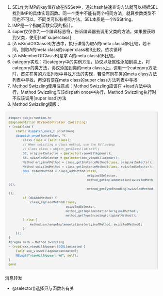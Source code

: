 1. SEL作为IMP的key值存放在NSSet中，通过hash快速查询方法就可以根据SEL找到IMP的具体实现函数。同一个类中不能有两个相同方法，就算参数类型不同也不可以。不同类可以有相同方法。SEL本质是一个NSString。
2. IMP是一个指向函数实现的指针。
3. super仅仅作为一个编译标志符，告诉编译器去调用父类的方法。如果要获取到父类，使用\[self superclass\]
4. \[A isKindOfClass:B\]方法中，执行详情为取A的meta class和B比较，若不同，则取A的meta class的super class和B比较，依次循环
5. \[A isMemberOfClass:B\]是拿 A的meta class和B比较。
6. category实现：将category中的实例方法，协议以及属性添加到类上，将category的类方法，协议添加到类的meta classs上。调用一个category方法时，首先在类的方法列表中寻找方法的实现，若没有则在类的meta  class方法列表中寻找，再没有便在meta class的super class方法列表中寻找
7. Method Swizzling使用注意点：Method Swizzling应该在 +load方法中执行，Method Swizzling应该dispath once中执行，Method Swizzling执行时不应该调用\[super load\]方法
8. Method Swizzling模版：

![](/assets/l.png)

消息转发

*  @selector\(\)选择只与函数名有关







